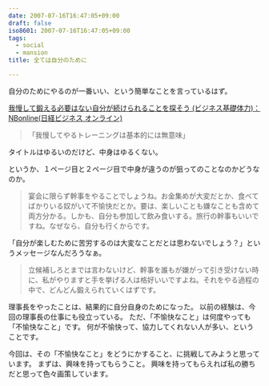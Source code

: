 ```yaml
---
date: 2007-07-16T16:47:05+09:00
draft: false
iso8601: 2007-07-16T16:47:05+09:00
tags:
  - social
  - mansion
title: 全ては自分のために

---
```


自分のためにやるのが一番いい、という簡単なことを言っているはず。

<a title="我慢して鍛える必要はない自分が続けられることを探そう (ビジネス基礎体力)：NBonline(日経ビジネス オンライン)" href="http://business.nikkeibp.co.jp/article/skillup/20070706/129248/">我慢して鍛える必要はない自分が続けられることを探そう (ビジネス基礎体力)：NBonline(日経ビジネス オンライン)</a>
<blockquote>「我慢してやるトレーニングは基本的には無意味」</blockquote>

タイトルはゆるいのだけど、中身はゆるくない。

というか、１ページ目と２ページ目で中身が違うのが狙ってのことなのかどうなのか。

<blockquote>宴会に限らず幹事をやることでしょうね。お金集めが大変だとか、食べてばかりいる奴がいて不愉快だとか。要は、楽しいことも嫌なことも含めて両方分かる。しかも、自分も参加して飲み食いする。旅行の幹事もいいですね。なぜなら、自分も行くからです。</blockquote>

「自分が楽しむために苦労するのは大変なことだとは思わないでしょう？」というメッセージなんだろうなぁ。

<blockquote>立候補しろとまでは言わないけど、幹事を誰もが嫌がって引き受けない時に、私がやりますと手を挙げる人は格好いいですよね。それをやる過程の中で、どんどん鍛えられていくはずです。</blockquote>

理事長をやったことは、結果的に自分自身のためになった。
以前の経験は、今回の理事長の仕事にも役立っている。
ただ、「不愉快なこと」は何度やっても「不愉快なこと」です。
何が不愉快って、協力してくれない人が多い、ということです。

今回は、その「不愉快なこと」をどうにかすること、に挑戦してみようと思っています。
まずは、興味を持ってもらうこと。
興味を持ってもらえれば私の勝ちだと思って色々画策しています。
